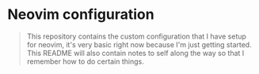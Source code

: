 # Neovim configuration

> This repository contains the custom configuration that I have setup for neovim, it's very basic right now because I'm just getting started. This README will also contain notes to self along the way so that I remember how to do certain things.


